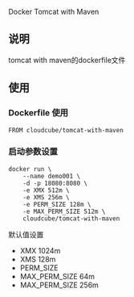 Docker Tomcat with Maven

## 说明
tomcat with maven的dockerfile文件


## 使用

### Dockerfile 使用
```
FROM cloudcube/tomcat-with-maven

```
### 启动参数设置
```
docker run \
	--name demo001 \
	-d -p 18080:8080 \
	-e XMX 512m \
	-e XMS 256m \
	-e PERM_SIZE 128m \
	-e MAX_PERM_SIZE 512m \
	cloudcube/tomcat-with-maven
```
默认值设置  
- XMX 1024m
- XMS 128m  
- PERM_SIZE
- MAX_PERM_SIZE 64m
- MAX_PERM_SIZE 256m
